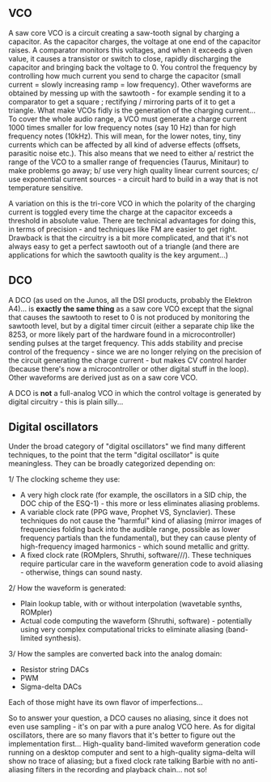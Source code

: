 ## VCO

A saw core VCO is a circuit creating a saw-tooth signal by charging a capacitor. As the capacitor charges, the voltage at one end of the capacitor raises. A comparator monitors this voltages, and when it exceeds a given value, it causes a transistor or switch to close, rapidly discharging the capacitor and bringing back the voltage to 0. You control the frequency by controlling how much current you send to charge the capacitor (small current = slowly increasing ramp = low frequency). Other waveforms are obtained by messing up with the sawtooth - for example sending it to a comparator to get a square ; rectifying / mirroring parts of it to get a triangle. What make VCOs fidly is the generation of the charging current... To cover the whole audio range, a VCO must generate a charge current 1000 times smaller for low frequency notes (say 10 Hz) than for high frequency notes (10kHz). This will mean, for the lower notes, tiny, tiny currents which can be affected by all kind of adverse effects (offsets, parasitic noise etc.). This also means that we need to either a/ restrict the range of the VCO to a smaller range of frequencies (Taurus, Minitaur) to make problems go away; b/ use very high quality linear current sources; c/ use exponential current sources - a circuit hard to build in a way that is not temperature sensitive.

A variation on this is the tri-core VCO in which the polarity of the charging current is toggled every time the charge at the capacitor exceeds a threshold in absolute value. There are technical advantages for doing this, in terms of precision - and techniques like FM are easier to get right. Drawback is that the circuitry is a bit more complicated, and that it's not always easy to get a perfect sawtooth out of a triangle (and there are applications for which the sawtooth quality is the key argument...)

## DCO

A DCO (as used on the Junos, all the DSI products, probably the Elektron A4)... is **exactly the same thing** as a saw core VCO except that the signal that causes the sawtooth to reset to 0 is not produced by monitoring the sawtooth level, but by a digital timer circuit (either a separate chip like the 8253, or more likely part of the hardware found in a microcontroller) sending pulses at the target frequency. This adds stability and precise control of the frequency - since we are no longer relying on the precision of the circuit generating the charge current - but makes CV control harder (because there's now a microcontroller or other digital stuff in the loop). Other waveforms are derived just as on a saw core VCO.

A DCO is **not** a full-analog VCO in which the control voltage is generated by digital circuitry - this is plain silly...

## Digital oscillators

Under the broad category of "digital oscillators" we find many different techniques, to the point that the term "digital oscillator" is quite meaningless. They can be broadly categorized depending on:

1/ The clocking scheme they use:

-   A very high clock rate (for example, the oscillators in a SID chip, the DOC chip of the ESQ-1) - this more or less eliminates aliasing problems.
-   A variable clock rate (PPG wave, Prophet VS, Synclavier). These techniques do not cause the "harmful" kind of aliasing (mirror images of frequencies folding back into the audible range, possible as lower frequency partials than the fundamental), but they can cause plenty of high-frequency imaged harmonics - which sound metallic and gritty.
-   A fixed clock rate (ROMplers, Shruthi, software///). These techniques require particular care in the waveform generation code to avoid aliasing - otherwise, things can sound nasty.

2/ How the waveform is generated:

-   Plain lookup table, with or without interpolation (wavetable synths, ROMpler)
-   Actual code computing the waveform (Shruthi, software) - potentially using very complex computational tricks to eliminate aliasing (band-limited synthesis).

3/ How the samples are converted back into the analog domain:

-   Resistor string DACs
-   PWM
-   Sigma-delta DACs

Each of those might have its own flavor of imperfections...

So to answer your question, a DCO causes no aliasing, since it does not even use sampling - it's on par with a pure analog VCO here. As for digital oscillators, there are so many flavors that it's better to figure out the implementation first... High-quality band-limited waveform generation code running on a desktop computer and sent to a high-quality sigma-delta will show no trace of aliasing; but a fixed clock rate talking Barbie with no anti-aliasing filters in the recording and playback chain... not so!
